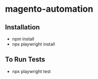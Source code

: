# magento-automation

## Installation
 - npm install
 - npx playwright install


## To Run Tests
 - npx playwright test

